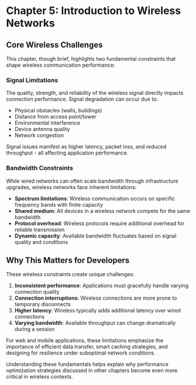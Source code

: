 # Chapter 5: Introduction to Wireless Networks

## Core Wireless Challenges

This chapter, though brief, highlights two fundamental constraints that shape wireless communication performance:

### Signal Limitations

The quality, strength, and reliability of the wireless signal directly impacts connection performance. Signal degradation can occur due to:

- Physical obstacles (walls, buildings)
- Distance from access point/tower
- Environmental interference
- Device antenna quality
- Network congestion

Signal issues manifest as higher latency, packet loss, and reduced throughput - all affecting application performance.

### Bandwidth Constraints

While wired networks can often scale bandwidth through infrastructure upgrades, wireless networks face inherent limitations:

- **Spectrum limitations**: Wireless communication occurs on specific frequency bands with finite capacity
- **Shared medium**: All devices in a wireless network compete for the same bandwidth
- **Protocol overhead**: Wireless protocols require additional overhead for reliable transmission
- **Dynamic capacity**: Available bandwidth fluctuates based on signal quality and conditions

## Why This Matters for Developers

These wireless constraints create unique challenges:

1. **Inconsistent performance**: Applications must gracefully handle varying connection quality
2. **Connection interruptions**: Wireless connections are more prone to temporary disconnects
3. **Higher latency**: Wireless typically adds additional latency over wired connections
4. **Varying bandwidth**: Available throughput can change dramatically during a session

For web and mobile applications, these limitations emphasize the importance of efficient data transfer, smart caching strategies, and designing for resilience under suboptimal network conditions.

Understanding these fundamentals helps explain why performance optimization strategies discussed in other chapters become even more critical in wireless contexts.
